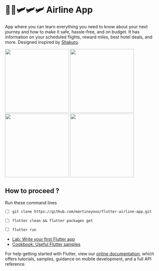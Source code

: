 # 🤩🤩🛩🛩🛩 Airline App

App where you can learn everything you need to know about your next journey and how to make it safe, hassle-free, and on budget. It has information on your scheduled flights, reward miles, best hotel deals, and more.
Designed inspired by [Shakuro](https://dribbble.com/shots/15069063-Airline-App/attachments/6797629?mode=media).

<p float="left">
  <img src="https://raw.githubusercontent.com/martinoyovo/flutter-airline-app/main/screenshots/home.png" width="210" />
  <img src="https://raw.githubusercontent.com/martinoyovo/flutter-airline-app/main/screenshots/search.png" width="210" />
  <img src="https://raw.githubusercontent.com/martinoyovo/flutter-airline-app/main/screenshots/tickets.png" width="210" />
  <img src="https://raw.githubusercontent.com/martinoyovo/flutter-airline-app/main/screenshots/profile.png" width="210" />
</p>

## How to proceed ?
Run these command lines
- [ ] ```git clone https://github.com/martinoyovo/flutter-airline-app.git```
- [ ] ```flutter clean && flutter packages get```
- [ ] ```flutter run```


- [Lab: Write your first Flutter app](https://flutter.dev/docs/get-started/codelab)
- [Cookbook: Useful Flutter samples](https://flutter.dev/docs/cookbook)

For help getting started with Flutter, view our
[online documentation](https://flutter.dev/docs), which offers tutorials,
samples, guidance on mobile development, and a full API reference.
